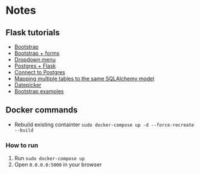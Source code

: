 # Notes

## Flask tutorials
+ [Bootstrap](https://www.youtube.com/watch?v=PE9ZGniSDW8)
+ [Bootstrap + forms](https://www.youtube.com/watch?v=S7ZLiUabaEo)
+ [Dropdown menu](https://www.youtube.com/watch?v=b9W2ul2VRRc)
+ [Postgres + Flask](https://blog.theodo.fr/2017/03/developping-a-flask-web-app-with-a-postresql-database-making-all-the-possible-errors/)
+ [Connect to Postgres](https://vsupalov.com/flask-sqlalchemy-postgres/)
+ [Mapping multiple tables to the same SQLAlchemy model](https://stackoverflow.com/questions/25451335/sqlalchemy-using-the-same-model-with-multiple-tables)
+ [Datepicker](https://www.youtube.com/watch?v=il9hh5Ysw9o)
+ [Bootstrap examples](https://pythonhosted.org/Flask-Bootstrap/basic-usage.html#examples)

## Docker commands
+ Rebuild existing containter
    ``` sudo docker-compose up -d --force-recreate --build ```

### How to run
1. Run ```sudo docker-compose up```
2. Open ```0.0.0.0:5000``` in your browser